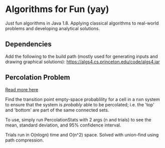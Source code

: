 # Algorithms for Fun (yay) 

Just fun algorithms in Java 1.8. Applying classical algorithms to real-world problems and developing analytical solutions.

## Dependencies 

Add the following to the build path (mostly used for generating inputs and drawing graphical solutions): 
https://algs4.cs.princeton.edu/code/algs4.jar

## Percolation Problem

[Read more here](http://fafnir.phyast.pitt.edu/myjava/perc/percTest.html)

Find the transition point empty-space probablility for a cell in a nxn system to ensure that the system is *probably* able to be percolated; i.e. the 'top' and 'bottom' are part of the same connected sets. 

To use, simply run PercolationStats with 2 args (n and trials) to see the mean, standard deviation, and 95% confidence interval.

Trials run in O(nlogn) time and O(n^2) space. Solved with union-find using path compression. 
